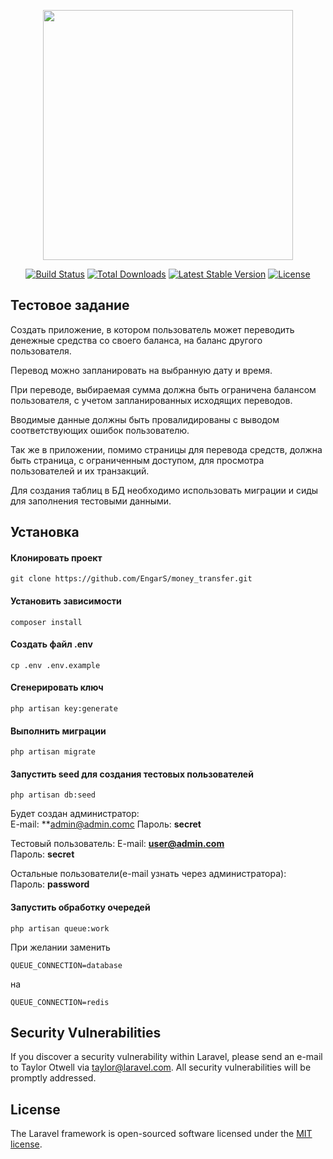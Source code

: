 <p align="center"><a href="https://laravel.com" target="_blank"><img src="https://raw.githubusercontent.com/laravel/art/master/logo-lockup/5%20SVG/2%20CMYK/1%20Full%20Color/laravel-logolockup-cmyk-red.svg" width="400"></a></p>

<p align="center">
<a href="https://travis-ci.org/laravel/framework"><img src="https://travis-ci.org/laravel/framework.svg" alt="Build Status"></a>
<a href="https://packagist.org/packages/laravel/framework"><img src="https://img.shields.io/packagist/dt/laravel/framework" alt="Total Downloads"></a>
<a href="https://packagist.org/packages/laravel/framework"><img src="https://img.shields.io/packagist/v/laravel/framework" alt="Latest Stable Version"></a>
<a href="https://packagist.org/packages/laravel/framework"><img src="https://img.shields.io/packagist/l/laravel/framework" alt="License"></a>
</p>

## Тестовое задание

Создать приложение, в котором пользователь может переводить денежные средства со своего баланса, на баланс другого пользователя.

Перевод можно запланировать на выбранную дату и время.

При переводе, выбираемая сумма должна быть ограничена балансом пользователя, с учетом запланированных исходящих переводов.

Вводимые данные должны быть провалидированы с выводом соответствующих ошибок пользователю. 

Так же в приложении, помимо страницы для перевода средств, должна быть страница, с ограниченным доступом, для просмотра пользователей и их транзакций.

Для создания таблиц в БД необходимо использовать миграции и сиды для заполнения тестовыми данными.

## Установка
#### Клонировать проект

```
git clone https://github.com/EngarS/money_transfer.git
```

#### Установить зависимости

```
composer install
```

#### Создать файл .env

```
cp .env .env.example
```

#### Сгенерировать ключ

```
php artisan key:generate
```

#### Выполнить миграции

```
php artisan migrate
```

#### Запустить seed для создания тестовых пользователей

```
php artisan db:seed
```

Будет создан администратор:   
E-mail: **admin@admin.comс 
Пароль: **secret** 

Тестовый пользователь: 
E-mail: **user@admin.com**  
Пароль: **secret** 

Остальные пользователи(e-mail узнать через администратора):  
Пароль: **password** 

#### Запустить обработку очередей

```
php artisan queue:work
```

При желании заменить  

```
QUEUE_CONNECTION=database 
```

на 

```
QUEUE_CONNECTION=redis 
```


## Security Vulnerabilities

If you discover a security vulnerability within Laravel, please send an e-mail to Taylor Otwell via [taylor@laravel.com](mailto:taylor@laravel.com). All security vulnerabilities will be promptly addressed.

## License

The Laravel framework is open-sourced software licensed under the [MIT license](https://opensource.org/licenses/MIT).

